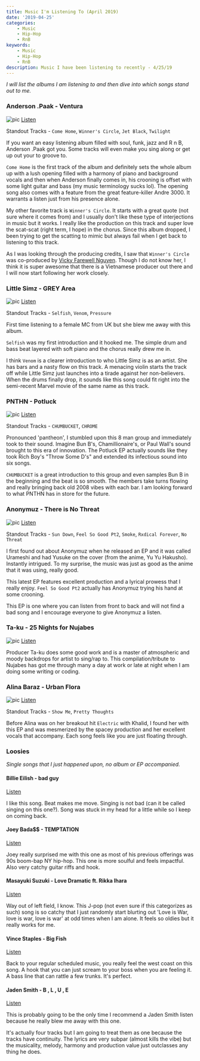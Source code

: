 ```yaml
---
title: Music I'm Listening To (April 2019)
date: '2019-04-25'
categories:
    - Music
    - Hip-Hop
    - RnB
keywords:
    - Music
    - Hip-Hop
    - RnB
description: Music I have been listening to recently - 4/25/19
---
```

*I will list the albums I am listening to and then dive into which songs stand out to me.*

### Anderson .Paak - Ventura

![pic](ventura.jpg)
[Listen](https://www.youtube.com/watch?v=hEdBe04dwms)

Standout Tracks - `Come Home`, `Winner's Circle`, `Jet Black`, `Twilight`

If you want an easy listening album filled with soul, funk, jazz and R n B, Anderson .Paak got you. Some tracks will even make you sing along or get up out your to groove to. 

`Come Home` is the first track of the album and definitely sets the whole album up with a lush opening filled with a harmony of piano and background vocals and then when Anderson finally comes in, his crooning is offset with some light guitar and bass (my music terminology sucks lol). The opening song also comes with a feature from the great feature-killer Andre 3000. It warrants a listen just from his presence alone.

My other favorite track is `Winner's Circle`. It starts with a great quote (not sure where it comes from) and I usually don't like these type of interjections in music but it works. I really like the production on this track and super love the scat-scat (right term, I hope) in the chorus. Since this album dropped, I been trying to get the scatting to mimic but always fail when I get back to listening to this track.

As I was looking through the producing credits, I saw that `Winner's Circle` was co-produced by [Vicky Farewell Nguyen](https://www.allmusic.com/artist/vicky-farewell-nguyen-mn0003472723). Though I do not know her, I think it is super awesome that there is a Vietnamese producer out there and I will now start following her work closely.


### Little Simz - GREY Area

![pic](greyarea.jpg)
[Listen](https://www.youtube.com/watch?v=iSSKDIcpdSE)

Standout Tracks - `Selfish`, `Venom`, `Pressure`

First time listening to a female MC from UK but she blew me away with this album. 

`Selfish` was my first introduction and it hooked me. The simple drum and bass beat layered with soft piano and the chorus really drew me in.

I think `Venom` is a clearer introduction to who Little Simz is as an artist. She has bars and a nasty flow on this track. A menacing violin starts the track off while Little Simz just launches into a tirade against her non-believers. When the drums finally drop, it sounds like this song could fit right into the semi-recent Marvel movie of the same name as this track.

### PNTHN - Potluck

![pic](potluck.jpg)
[Listen](https://www.youtube.com/watch?v=pfmGxpNwtMs)

Standout Tracks - `CHUMBUCKET`, `CHROME`

Pronounced 'pantheon', I stumbled upon this 8 man group and immediately took to their sound. Imagine Bun B's, Chamillionaire's, or Paul Wall's sound brought to this era of innovation. The Potluck EP actually sounds like they took Rich Boy's "Throw Some D's" and extended its infectious sound into six songs.

`CHUMBUCKET` is a great introduction to this group and even samples Bun B in the beginning and the beat is so smooth. The members take turns flowing and really bringing back old 2008 vibes with each bar. I am looking forward to what PNTHN has in store for the future.

### Anonymuz - There is No Threat

![pic](tint.jpg)
[Listen](https://www.youtube.com/watch?v=Uo4B4cZlzDo)

Standout Tracks - `Sun Down`, `Feel So Good Pt2`, `Smoke`, `Rxdical Forever`, `No Threat`

I first found out about Anonymuz when he released an EP and it was called Urameshi and had Yusuke on the cover (from the anime, Yu Yu Hakusho). Instantly intrigued. To my surprise, the music was just as good as the anime that it was using, really good.

This latest EP features excellent production and a lyrical prowess that I really enjoy. `Feel So Good Pt2` actually has Anonymuz trying his hand at some crooning.

This EP is one where you can listen from front to back and will not find a bad song and I encourage everyone to give Anonymuz a listen.



### Ta-ku - 25 Nights for Nujabes

![pic](taku.jpg)
[Listen](https://www.youtube.com/watch?v=5Fp1viiRJnw&t=588s)

Producer Ta-ku does some good work and is a master of atmospheric and moody backdrops for artist to sing/rap to. This compilation/tribute to Nujabes has got me through many a day at work or late at night when I am doing some writing or coding.

### Alina Baraz - Urban Flora

![pic](urbanflora.jpeg)
[Listen](https://www.youtube.com/watch?v=CCYjEU4pglg)

Standout Tracks - `Show Me`, `Pretty Thoughts`

Before Alina was on her breakout hit `Electric` with Khalid, I found her with this EP and was mesmerized by the spacey production and her excellent vocals that accompany. Each song feels like you are just floating through.


### Loosies

*Single songs that I just happened upon, no album or EP accompanied.*

#### Billie Eilish - bad guy

[Listen](https://www.youtube.com/watch?v=DyDfgMOUjCI)

I like this song. Beat makes me move. Singing is not bad (can it be called singing on this one?). Song was stuck in my head for a little while so I keep on coming back.

#### Joey Bada$$ - TEMPTATION

[Listen](https://www.youtube.com/watch?v=75rKK3xyoHM)

Joey really surprised me with this one as most of his previous offerings was 90s boom-bap NY hip-hop. This one is more soulful and feels impactful. Also very catchy guitar riffs and hook.

#### Masayuki Suzuki - Love Dramatic ft. Rikka Ihara

[Listen](https://www.youtube.com/watch?v=HOSJLXTz2uQ)

Way out of left field, I know. This J-pop (not even sure if this categorizes as such) song is so catchy that I just randomly start blurting out 'Love is War, love is war, love is war' at odd times when I am alone. It feels so oldies but it really works for me.

#### Vince Staples - Big Fish

[Listen](https://www.youtube.com/watch?v=0l9kzS_B7gg)

Back to your regular scheduled music, you really feel the west coast on this song. A hook that you can just scream to your boss when you are feeling it. A bass line that can rattle a few trunks. It's perfect.

#### Jaden Smith - B , L , U , E

[Listen](https://www.youtube.com/watch?v=6aBhu3AfOiM)

This is probably going to be the only time I recommend a Jaden Smith listen because he really blew me away with this one.

It's actually four tracks but I am going to treat them as one because the tracks have continuity. The lyrics are very subpar (almost kills the vibe) but the musicality, melody, harmony and production value just outclasses any thing he does.
